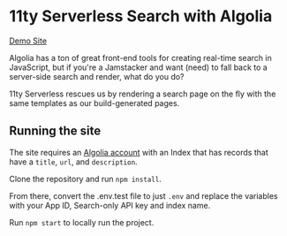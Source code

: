 # 11ty Serverless Search with Algolia

[Demo Site](https://11ty-search.netlify.app/)

Algolia has a ton of great front-end tools for creating real-time search in JavaScript, but if you're a Jamstacker and want (need) to fall back to a server-side search and render, what do you do?

11ty Serverless rescues us by rendering a search page on the fly with the same templates as our build-generated pages.

## Running the site

The site requires an [Algolia account](https://www.algolia.com/?utm_source=social&utm_medium=github&utm_campaign=devrel&utm_id=11ty-serverless) with an Index that has records that have a `title`, `url`, and `description`.

Clone the repository and run `npm install`.

From there, convert the .env.test file to just `.env` and replace the variables with your App ID, Search-only API key and index name.

Run `npm start` to locally run the project.
